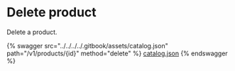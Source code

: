 # Delete product

Delete a product.

{% swagger src="../../../../.gitbook/assets/catalog.json" path="/v1/products/{id}" method="delete" %}
[catalog.json](../../../../.gitbook/assets/catalog.json)
{% endswagger %}
